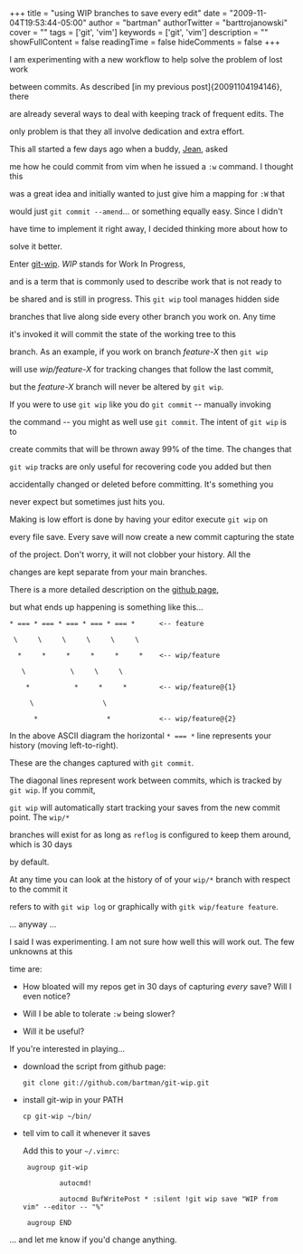 +++
title = "using WIP branches to save every edit"
date = "2009-11-04T19:53:44-05:00"
author = "bartman"
authorTwitter = "barttrojanowski"
cover = ""
tags = ['git', 'vim']
keywords = ['git', 'vim']
description = ""
showFullContent = false
readingTime = false
hideComments = false
+++

I am experimenting with a new workflow to help solve the problem of lost work

between commits.  As described [in my previous post]{20091104194146}, there

are already several ways to deal with keeping track of frequent edits.  The

only problem is that they all involve dedication and extra effort.



<!--more-->



This all started a few days ago when a buddy, [Jean](http://geemoo.ca/), asked

me how he could commit from vim when he issued a `:w` command.  I thought this

was a great idea and initially wanted to just give him a mapping for `:W` that

would just `git commit --amend`... or something equally easy.  Since I didn't

have time to implement it right away, I decided thinking more about how to

solve it better.



Enter [git-wip](http://github.com/bartman/git-wip).  *WIP* stands for Work In Progress,

and is a term that is commonly used to describe work that is not ready to

be shared and is still in progress.  This `git wip` tool manages hidden side

branches that live along side every other branch you work on.  Any time

it's invoked it will commit the state of the working tree to this

branch.  As an example, if you work on branch *feature-X* then `git wip`

will use *wip/feature-X* for tracking changes that follow the last commit,

but the *feature-X* branch will never be altered by `git wip`.



If you were to use `git wip` like you do `git commit` -- manually invoking

the command -- you might as well use `git commit`.  The intent of `git wip` is to

create commits that will be thrown away 99% of the time.  The changes that

`git wip` tracks are only useful for recovering code you added but then

accidentally changed or deleted before committing.  It's something you

never expect but sometimes just hits you.



Making is low effort is done by having your editor execute `git wip` on

every file save.  Every save will now create a new commit capturing the state

of the project.  Don't worry, it will not clobber your history.  All the

changes are kept separate from your main branches.



There is a more detailed description on the [github page](http://github.com/bartman/git-wip),

but what ends up happening is something like this...



    * === * === * === * === * === *      <-- feature

     \     \     \     \     \     \

      *     *     *     *     *     *    <-- wip/feature

       \           \     \     \

        *           *     *     *        <-- wip/feature@{1}

         \                 \

          *                 *            <-- wip/feature@{2}



In the above ASCII diagram the horizontal `* === *` line represents your history (moving left-to-right).

These are the changes captured with `git commit`.



The diagonal lines represent work between commits, which is tracked by `git wip`.  If you commit,

`git wip` will automatically start tracking your saves from the new commit point.  The `wip/*`

branches will exist for as long as `reflog` is configured to keep them around, which is 30 days

by default.



At any time you can look at the history of of your `wip/*` branch with respect to the commit it

refers to with `git wip log` or graphically with `gitk wip/feature feature`.



... anyway ...



I said I was experimenting.  I am not sure how well this will work out.  The few unknowns at this

time are:



 * How bloated will my repos get in 30 days of capturing *every* save?  Will I even notice?

 * Will I be able to tolerate `:w` being slower?

 * Will it be useful?



If you're interested in playing...



 * download the script from github page: 

   

   `git clone git://github.com/bartman/git-wip.git`



 * install git-wip in your PATH

   

   `cp git-wip ~/bin/`



 * tell vim to call it whenever it saves



   Add this to your `~/.vimrc`:



        augroup git-wip

                autocmd!

                autocmd BufWritePost * :silent !git wip save "WIP from vim" --editor -- "%"

        augroup END



... and let me know if you'd change anything.
